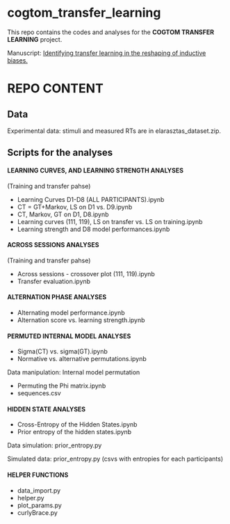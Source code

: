 # cogtom_transfer_learning
This repo contains the codes and analyses for the **COGTOM TRANSFER LEARNING** project. 

Manuscript: <a href="https://github.com/CSNLWigner/cogtom_transfer_learning/main/README.md"> Identifying transfer learning in the reshaping of inductive biases. </a>

# REPO CONTENT

## Data

Experimental data: stimuli and measured RTs are in elarasztas_dataset.zip. 

## Scripts for the analyses

#### LEARNING CURVES, AND LEARNING STRENGTH ANALYSES

(Training and transfer pahse)
- Learning Curves D1-D8 (ALL PARTICIPANTS).ipynb
- CT = GT+Markov, LS on D1 vs. D9.ipynb
- CT, Markov, GT on D1, D8.ipynb
- Learning curves (111, 119), LS on transfer vs. LS on training.ipynb
- Learning strength and D8 model performances.ipynb

  

#### ACROSS SESSIONS ANALYSES
(Training and transfer pahse)

- Across sessions - crossover plot (111, 119).ipynb
- Transfer evaluation.ipynb




#### ALTERNATION PHASE ANALYSES
- Alternating model performance.ipynb
- Alternation score vs. learning strength.ipynb




#### PERMUTED INTERNAL MODEL ANALYSES
- Sigma(CT) vs. sigma(GT).ipynb
- Normative vs. alternative permutations.ipynb

Data manipulation: Internal model permutation
- Permuting the Phi matrix.ipynb
- sequences.csv




#### HIDDEN STATE ANALYSES
- Cross-Entropy of the Hidden States.ipynb
- Prior entropy of the hidden states.ipynb

Data simulation: prior_entropy.py

Simulated data: prior_entropy.py (csvs with entropies for each participants)




#### HELPER FUNCTIONS

- data_import.py
- helper.py
- plot_params.py
- curlyBrace.py
